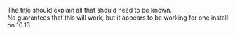 The title should explain all that should need to be known.<br />
No guarantees that this will work, but it appears to be working for one install on 10.13
